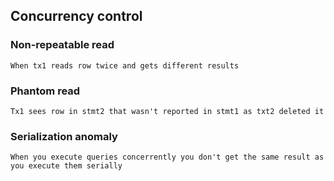 ## Concurrency control

### Non-repeatable read 

	When tx1 reads row twice and gets different results

### Phantom read
	
	Tx1 sees row in stmt2 that wasn't reported in stmt1 as txt2 deleted it
	
### Serialization anomaly

	When you execute queries concerrently you don't get the same result as you execute them serially
